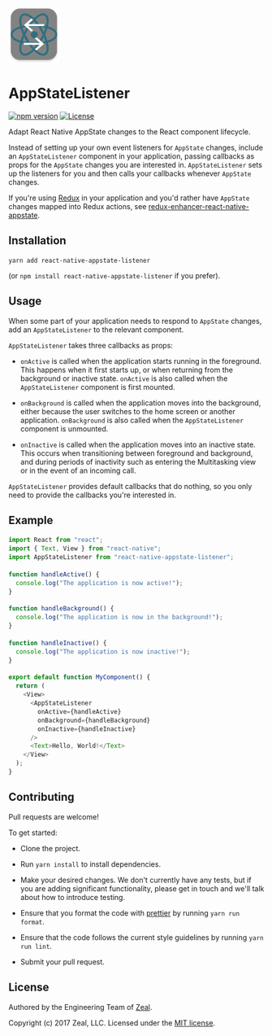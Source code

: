 ![Alt text](docs/images/react-state-listener-logo1x.png)

# AppStateListener

[![npm version](https://badge.fury.io/js/react-native-appstate-listener.svg)](https://www.npmjs.com/package/react-native-appstate-listener)
[![License](https://img.shields.io/badge/license-MIT-blue.svg)](https://opensource.org/licenses/MIT)

Adapt React Native AppState changes to the React component lifecycle.

Instead of setting up your own event listeners for `AppState` changes, include an `AppStateListener` component in your application, passing callbacks as props for the `AppState` changes you are interested in.  `AppStateListener` sets up the listeners for you and then calls your callbacks whenever `AppState` changes.

If you're using [Redux](http://redux.js.org/) in your application and you'd rather have `AppState` changes mapped into Redux actions, see [redux-enhancer-react-native-appstate](https://www.npmjs.com/package/redux-enhancer-react-native-appstate).

## Installation

```
yarn add react-native-appstate-listener
```

(or `npm install react-native-appstate-listener` if you prefer).

## Usage

When some part of your application needs to respond to `AppState` changes, add an `AppStateListener` to the relevant component.

`AppStateListener` takes three callbacks as props:

- `onActive` is called when the application starts running in the foreground.  This happens when it first starts up, or when returning from the background or inactive state. `onActive` is also called when the `AppStateListener` component is first mounted.

- `onBackground` is called when the application moves into the background, either because the user switches to the home screen or another application.  `onBackground` is also called when the `AppStateListener` component is unmounted.

- `onInactive` is called when the application moves into an inactive state.  This occurs when transitioning between foreground and background, and during periods of inactivity such as entering the Multitasking view or in the event of an incoming call.

`AppStateListener` provides default callbacks that do nothing, so you only need to provide the callbacks you're interested in.

## Example

```js
import React from "react";
import { Text, View } from "react-native";
import AppStateListener from "react-native-appstate-listener";

function handleActive() {
  console.log("The application is now active!");
}

function handleBackground() {
  console.log("The application is now in the background!");
}

function handleInactive() {
  console.log("The application is now inactive!");
}

export default function MyComponent() {
  return (
    <View>
      <AppStateListener
        onActive={handleActive}
        onBackground={handleBackground}
        onInactive={handleInactive}
      />
      <Text>Hello, World!</Text>
    </View>
  );
}
```

## Contributing

Pull requests are welcome!

To get started:

- Clone the project.

- Run `yarn install` to install dependencies.

- Make your desired changes.  We don't currently have any tests, but if you are adding significant functionality, please get in touch and we'll talk about how to introduce testing.

- Ensure that you format the code with [prettier](https://www.npmjs.com/package/prettier) by running `yarn run format`.

- Ensure that the code follows the current style guidelines by running `yarn run lint`.

- Submit your pull request.

## License

Authored by the Engineering Team of [Zeal](https://codingzeal.com?utm_source=github).

Copyright (c) 2017 Zeal, LLC.  Licensed under the [MIT license](https://opensource.org/licenses/MIT).
